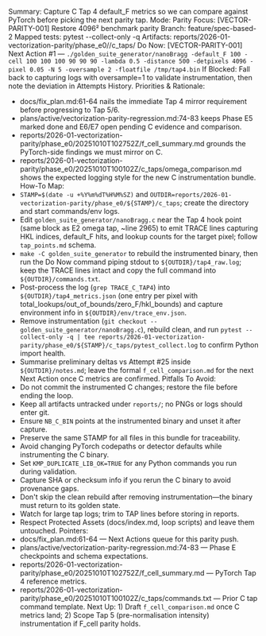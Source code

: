 Summary: Capture C Tap 4 default_F metrics so we can compare against PyTorch before picking the next parity tap.
Mode: Parity
Focus: [VECTOR-PARITY-001] Restore 4096² benchmark parity
Branch: feature/spec-based-2
Mapped tests: pytest --collect-only -q
Artifacts: reports/2026-01-vectorization-parity/phase_e0/<STAMP>/c_taps/
Do Now: [VECTOR-PARITY-001] Next Action #1 — `./golden_suite_generator/nanoBragg -default_F 100 -cell 100 100 100 90 90 90 -lambda 0.5 -distance 500 -detpixels 4096 -pixel 0.05 -N 5 -oversample 2 -floatfile /tmp/tap4.bin`
If Blocked: Fall back to capturing logs with oversample=1 to validate instrumentation, then note the deviation in Attempts History.
Priorities & Rationale:
- docs/fix_plan.md:61-64 nails the immediate Tap 4 mirror requirement before progressing to Tap 5/6.
- plans/active/vectorization-parity-regression.md:74-83 keeps Phase E5 marked done and E6/E7 open pending C evidence and comparison.
- reports/2026-01-vectorization-parity/phase_e0/20251010T102752Z/f_cell_summary.md grounds the PyTorch-side findings we must mirror on C.
- reports/2026-01-vectorization-parity/phase_e0/20251010T100102Z/c_taps/omega_comparison.md shows the expected logging style for the new C instrumentation bundle.
How-To Map:
- `STAMP=$(date -u +%Y%m%dT%H%M%SZ)` and `OUTDIR=reports/2026-01-vectorization-parity/phase_e0/${STAMP}/c_taps`; create the directory and start commands/env logs.
- Edit `golden_suite_generator/nanoBragg.c` near the Tap 4 hook point (same block as E2 omega tap, ~line 2965) to emit TRACE lines capturing HKL indices, default_F hits, and lookup counts for the target pixel; follow `tap_points.md` schema.
- `make -C golden_suite_generator` to rebuild the instrumented binary, then run the Do Now command piping stdout to `${OUTDIR}/tap4_raw.log`; keep the TRACE lines intact and copy the full command into `${OUTDIR}/commands.txt`.
- Post-process the log (`grep TRACE_C_TAP4`) into `${OUTDIR}/tap4_metrics.json` (one entry per pixel with total_lookups/out_of_bounds/zero_F/hkl_bounds) and capture environment info in `${OUTDIR}/env/trace_env.json`.
- Remove instrumentation (`git checkout -- golden_suite_generator/nanoBragg.c`), rebuild clean, and run `pytest --collect-only -q | tee reports/2026-01-vectorization-parity/phase_e0/${STAMP}/c_taps/pytest_collect.log` to confirm Python import health.
- Summarise preliminary deltas vs Attempt #25 inside `${OUTDIR}/notes.md`; leave the formal `f_cell_comparison.md` for the next Next Action once C metrics are confirmed.
Pitfalls To Avoid:
- Do not commit the instrumented C changes; restore the file before ending the loop.
- Keep all artifacts untracked under `reports/`; no PNGs or logs should enter git.
- Ensure `NB_C_BIN` points at the instrumented binary and unset it after capture.
- Preserve the same STAMP for all files in this bundle for traceability.
- Avoid changing PyTorch codepaths or detector defaults while instrumenting the C binary.
- Set `KMP_DUPLICATE_LIB_OK=TRUE` for any Python commands you run during validation.
- Capture SHA or checksum info if you rerun the C binary to avoid provenance gaps.
- Don't skip the clean rebuild after removing instrumentation—the binary must return to its golden state.
- Watch for large tap logs; trim to TAP lines before storing in reports.
- Respect Protected Assets (docs/index.md, loop scripts) and leave them untouched.
Pointers:
- docs/fix_plan.md:61-64 — Next Actions queue for this parity push.
- plans/active/vectorization-parity-regression.md:74-83 — Phase E checkpoints and schema expectations.
- reports/2026-01-vectorization-parity/phase_e0/20251010T102752Z/f_cell_summary.md — PyTorch Tap 4 reference metrics.
- reports/2026-01-vectorization-parity/phase_e0/20251010T100102Z/c_taps/commands.txt — Prior C tap command template.
Next Up: 1) Draft `f_cell_comparison.md` once C metrics land; 2) Scope Tap 5 (pre-normalisation intensity) instrumentation if F_cell parity holds.
